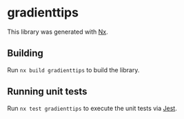# gradienttips

This library was generated with [Nx](https://nx.dev).

## Building

Run `nx build gradienttips` to build the library.

## Running unit tests

Run `nx test gradienttips` to execute the unit tests via [Jest](https://jestjs.io).
